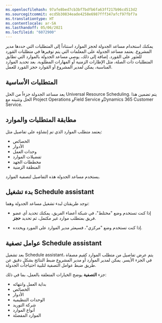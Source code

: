 ```yaml
---
ms.openlocfilehash: 97afe8bed7cb3bf7bdfb6fa63ff217b96cd513d2
ms.sourcegitcommit: ecd5b30834eade4258e6987fff347afcf97fbf7a
ms.translationtype: HT
ms.contentlocale: ar-SA
ms.lasthandoff: 05/06/2021
ms.locfileid: "6072900"
---
```

يمكنك استخدام مساعد الجدولة لحجز الموارد استناداً إلى المتطلبات التي حددها مدير المشروع. يعتمد مساعد الجدولة على المعلمات التي يتم توفيرها في متطلبات المَورد للعثور على المَورد. إضافة إلى ذلك، يوصي مساعد الجدولة بالموارد التي تطابق المتطلبات ذات الصلة، مثل الإطارات الزمنية أو المهارات المطلوبة. بعد تحديد الموارد المناسبة، يمكن لمدير المشروع أو المَوارد حجز المَورد للعمل.

## <a name="prerequisites"></a>المتطلبات الأساسية
يعد مساعد الجدولة جزءاً من الحل Universal Resource Scheduling. يتم تضمين هذا الحل وتثبيته مع Project Operations وField Service وDynamics 365 Customer Service.

## <a name="match-requirements-and-resources"></a>مطابقة المتطلبات والموارد
يعتمد متطلب الموارد الذي تم إنشاؤه على تفاصيل مثل:

- الخصائص
- الأدوار
- وحدات العمل
- تفضيلات الموارد
- مخططات الجهد
- المنطقة الزمنية

يستخدم مساعد الجدولة هذه التفاصيل لتصفية الموارد.

## <a name="launch-the-schedule-assistant"></a>بدء تشغيل Schedule assistant

توجد طريقتان لبدء تشغيل مساعد الجدولة وهما: 

- إذا كنت تستخدم وضع "مختلط"، في شبكة أعضاء الفريق، يمكنك تحديد أي عضو فريق بمتطلب موارد غير مكتمل، ثم تحديد **حجز**. 

- إذا كنت تستخدم وضع "مركزي"، فسيعثر مدير الموارد على المورد ويحدده.

## <a name="schedule-assistant-filters"></a>عوامل تصفية Schedule assistant
بعد تشغيل Schedule assistant، يتم عرض تفاصيل من متطلب الموارد كقيم مصفاة في الجزء الأيسر. يمكن لمدير الموارد أو مدير المشروع ضبط النتائج بشكلٍ دقيق عن طريق ضبط عوامل التصفية لتلبية احتياجات الجدولة.

جزء **التصفية** يوضح الخيارات المتعلقة بالعمل، بما في ذلك:

- بداية العمل وانتهائه
- الخصائص
- الأدوار
- الوحدات التنظيمية
- شركة التوريد
- أنواع الموارد
- الموارد المفضلة


